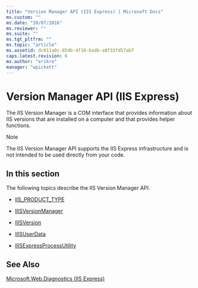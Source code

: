 ```yaml
---
title: "Version Manager API (IIS Express) | Microsoft Docs"
ms.custom: ""
ms.date: "10/07/2016"
ms.reviewer: ""
ms.suite: ""
ms.tgt_pltfrm: ""
ms.topic: "article"
ms.assetid: dc011a0c-854b-4f10-badb-a8f33fd57ab7
caps.latest.revision: 6
ms.author: "erikre"
manager: "wpickett"
---
```

# Version Manager API (IIS Express)
The IIS Version Manager is a COM interface that provides information about IIS versions that are installed on a computer and that provides helper functions.  
  
> [!NOTE]
>  The IIS Version Manager API supports the IIS Express infrastructure and is not intended to be used directly from your code.  
  
## In this section  
 The following topics describe the IIS Version Manager API.  
  
-   [IIS_PRODUCT_TYPE](../../extensions/express-api-reference/iis-product-type.md)  
  
-   [IIISVersionManager](../../extensions/express-api-reference/iiisversionmanager.md)  
  
-   [IIISVersion](../../extensions/express-api-reference/iiisversion.md)  
  
-   [IIISUserData](../../extensions/express-api-reference/iiisuserdata.md)  
  
-   [IIISExpressProcessUtility](../../extensions/express-api-reference/iiisexpressprocessutility.md)  
  
## See Also  
 [Microsoft.Web.Diagnostics (IIS Express)](../../extensions/express-api-reference/microsoft-web-diagnostics-iis-express.md)
